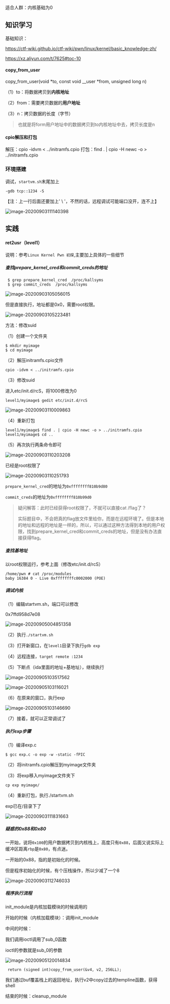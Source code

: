 适合人群：内核基础为0

## 知识学习

基础知识：

https://ctf-wiki.github.io/ctf-wiki/pwn/linux/kernel/basic_knowledge-zh/

https://xz.aliyun.com/t/7625#toc-10

#### copy_from_user

copy_from_user(void *to, const void __user *from, unsigned long n)

（1）to：将数据拷贝到**内核地址** 

（2）from：需要拷贝数据的**用户地址**

（3）n：拷贝数据的长度（字节）

> 也就是将form用户地址中的数据拷贝到to内核地址中去，拷贝长度是n

#### cpio解压和打包

解压：cpio -idvm < ../initramfs.cpio
打包：find . | cpio -H newc -o > ../initramfs.cpio

### 环境搭建

调试，`startvm.sh`末尾加上

```
-gdb tcp::1234 -S
```

【注：上一行后面还要加上' \ '，不然的话，远程调试可能端口没开，连不上】

![image-20200903111140398](./内核（ret2usr）/image-20200903111140398.png)



## 实践

#### ret2usr（level1）

说明：参考`Linux Kernel Pwn 初探`,主要加上具体的一些细节

##### 查找prepare_kernel_cred和commit_creds的地址

	 $ grep prepare_kernel_cred  /proc/kallsyms 
	 $ grep commit_creds  /proc/kallsyms 
![image-20200903105056015](./内核（ret2usr）/image-20200903105056015.png)

但是直接执行，地址都是0x0，需要root权限。

![image-20200903105223481](./内核（ret2usr）/image-20200903105223481.png)

方法：修改suid

（1）创建一个文件夹

```
$ mkdir myimage
$ cd myimage
```

（2）解压initramfs.cpio文件

```
cpio -idvm < ../initramfs.cpio
```

（3）修改suid

进入etc/init.d/rcS，将1000修改为0

```
level1/myimage$ gedit etc/init.d/rcS
```

![image-20200903110009863](./内核（ret2usr）/image-20200903110009863.png)

（4）重新打包

```
level1/myimage$ find . | cpio -H newc -o > ../initramfs.cpio
level1/myimage$ cd ..
```

（5）再次执行两条命令即可

![image-20200903110203208](./内核（ret2usr）/image-20200903110203208.png)

已经是root权限了

![image-20200903110251793](./内核（ret2usr）/image-20200903110251793.png)

`prepare_kernel_cred`的地址为`0xffffffff810b9d80`

`commit_creds`的地址为`0xffffffff810b99d0`

>疑问解答：此时已经获得root权限了，不就可以直接cat /flag了？
>
>实际题目中，不会把真的flag放文件里给你，而是在远程环境了。但是本地的地址和远程的地址是一样的，所以，可以通过这种方法得到本地的用户权限，找到prepare_kernel_cred和commit_creds的地址，但是没有办法直接获得flag。

##### 查找基地址

以root权限运行，参考上面（修改etc/init.d/rcS）

```
/home/pwn # cat /proc/modules 
baby 16384 0 - Live 0xffffffffc0002000 (POE)
```

##### 调试内核

（1）编辑startvm.sh，端口可以修改

0x7ffd958d7e08

![image-20200905004851358](./内核（ret2usr）/image-20200905004851358.png)

（2）执行`./startvm.sh`

（3）打开新窗口，在`level1`目录下执行`gdb exp`

（4）远程连接，`target remote :1234`

（5）下断点（ida里面的地址+基地址），继续执行

![image-20200905103517562](./内核（ret2usr）/image-20200905103517562.png)

![image-20200905103116021](./内核（ret2usr）/image-20200905103116021.png)

（6）在原来的窗口，执行exp

![image-20200905103146690](./内核（ret2usr）/image-20200905103146690.png)

（7）接着，就可以正常调试了

##### 执行exp步骤

（1）编译exp.c

```
$ gcc exp.c -o exp -w -static -fPIC
```

（2）将initramfs.cpio解压到myimage文件夹

（3）将exp移入myimage文件夹下

```
cp exp myimage/
```

（4）重新打包，执行./startvm.sh

exp已在/目录下了

![image-20200903111831663](./内核（ret2usr）/image-20200903111831663.png)

##### 疑惑的0x88和0x80

一开始，说将`0x100`的用户数据拷贝到内核栈上，高度只有`0x88`，后面又说实际上缓冲区距离`rbp`是`0x80`，有点迷。

一开始的0x88，指的是初始化的时候。

但是程序初始化的时候，有个压栈操作，所以少减了一个8

![image-20200903112746033](./内核（ret2usr）/image-20200903112746033.png)

##### 程序执行流程

init_module是内核加载模块的时候调用的

开始的时候（内核加载模块）：调用init_module

中间的时候：

我们调用ioctl调用了sub_0函数

ioctl的参数就是sub_0的参数

![image-20200905120014834](./内核（ret2usr）/image-20200905120014834.png)

` return (signed int)copy_from_user(&v4, v2, 256LL);`

我们通过buf覆盖栈上的返回地址，执行v2中copy过去的templine函数，获得shell

结束的时候：cleanup_module



